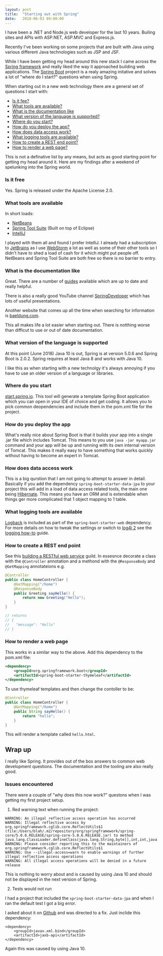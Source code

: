 ```yaml
---
layout: post
title:  "Starting out with Spring"
date:   2018-06-03 09:00:00
---
```


I have been a .NET and Node.js web developer for the last 10 years. Builing sites and APIs with ASP.NET, ASP.MVC and Express.js.

Recently I've been working on some projects that are built with Java using various different Java technologies such as JSP and JSF. 

While I have been getting my head around this new stack I came across the [Spring framework](https://spring.io/) and really liked the way it approached building web applications. The [Spring Boot](https://spring.io/projects/spring-boot) project is a realy amazing initative and solves a lot of "where do I start?" questions when using Spring.

When starting out in a new web technology there are a general set of questions I start with:

- [Is it fee?](#is-it-free)
- [What tools are available?](#what-tools-are-available)
- [What is the documentation like](#what-is-the-documentaiton-like)
- [What version of the language is supported?](#what-version-of-the-language-is-supported)
- [Where do you start?](#where-do-you-start)
- [How do you deploy the app?](#how-do-you-deploy-the-app)
- [How does data access work?](#how-does-data-access-work)
- [What logging tools are available?](#what-logging-tools-are-available)
- [How to create a REST end point?](#how-to-create-a-rest-end-point)
- [How to render a web page?](#how-to-render-a-web-page)

This is not a definative list by any means, but acts as good starting point for getting my head around it. Here are my findings after a weekend of spelunking into the Spring world.

### Is it free

Yes. Spring is released under the Apache License 2.0.

### What tools are available

In short loads:

- [NetBeans](https://netbeans.org/)
- [Spring Tool Suite](https://spring.io/tools) (Built on top of Eclipse)
- [IntelliJ](https://www.jetbrains.com/idea/)

I played with them all and found I prefer IntelliJ. I already had a subscription to [JetBrains](https://www.jetbrains.com/) as I use [WebStorm](https://www.jetbrains.com/webstorm/) a lot as well as some of their other tools so I didn't have to shed a load of cash for it which might put people off. NetBeans and Spring Tool Suite are both free so there is no barrier to entry.

### What is the documentation like

Great. There are a number of [guides](https://spring.io/guides/gs/accessing-data-jpa) available which are up to date and really helpful.

There is also a really good YouTube channel [SpringDeveloper](https://www.youtube.com/user/SpringSourceDev/featured) which has lots of useful presentations.

Another website that comes up all the time when searching for information is [baeldung.com](http://www.baeldung.com/).

This all makes life a lot easier when starting out. There is notthing worse than difficut to use or out of date documentation.

### What version of the language is supported

At this point (June 2018) Java 10 is out, Spring is at version 5.0.6 and Spring Boot is 2.0.2. Spring requires at least Java 8 and works with Java 10.

I like this as when starting with a new technolgy it's always annoying if you have to use an older version of a language or libraries.

### Where do you start

[start.spring.io](http://start.spring.io). This tool will generate a template Spring Boot application which you can open in your IDE of choice and get coding. It allows you to pick common deopendencies and include them in the pom.xml file for the project.

### How do you deploy the app

What's really nice about Spring Boot is that it builds your app into a single .jar file which includes Tomcat. This means to you use `java -jar myapp.jar` command and your app will be up and running with its own internal version of Tomcat. This makes it really easy to have something that works quickly without having to become an expert in Tomcat.

### How does data access work

This is a big qurstion that I am not going to attempt to answer in detail. Basically if you add the dependency `spring-boot-starter-data-jpa` to your project this will add in a load of data access related tools, the main one being [Hibernate](http://hibernate.org/orm/). This means you have an ORM and is extendable when things ger more complicated that 1 object mapping to 1 table.

### What logging tools are available

[Logback](https://logback.qos.ch/) is included as part of the `spring-boot-starter-web` dependency. For more details on how to tweak the settings or switch to [log4j 2](https://logging.apache.org/log4j/2.x/) see the [logging how-to](https://docs.spring.io/spring-boot/docs/current/reference/html/howto-logging.html) guide.

### How to create a REST end point

See this [building a RESTful web service](https://spring.io/guides/gs/actuator-service/) guild. In essesnce decorate a class with the `@Controller` annotation and a methond with the `@ResponseBody` and `@GetMapping` annotateions e.g.

```java
@Controller
public class HomeController {
    @GetMapping("/home")
    @ResponseBody
    public Greeting sayHello() {
        return new Greeting("Hello");
    }
}

// returns
// {
//   "message": "Hello"
// }
```

### How to render a web page

This works in a similar way to the above. Add this dependency to the pom.xml file:

```xml
<dependency>
    <groupId>org.springframework.boot</groupId>
    <artifactId>spring-boot-starter-thymeleaf</artifactId>
</dependency>
```

To use thymeleaf templates and then change the contoller to be:

```java
@Controller
public class HomeController {
    @GetMapping("/home")
    public String sayHello() {
        return "hello";
    }
}
```

This will render a template called `hello.html`.

## Wrap up

I really like Spring. It provides out of the box answers to common web development questions. The documentation and the tooling are also really good.

### Issues encountered

There were a couple of "why does this now work?" questons when I was getting my first project setup.

1. Red warning text when running the project:

```
WARNING: An illegal reflective access operation has occurred
WARNING: Illegal reflective access by org.springframework.cglib.core.ReflectUtils$1 (file:/Users/blah/.m2/repository/org/springframework/spring-core/5.0.6.RELEASE/spring-core-5.0.6.RELEASE.jar) to method java.lang.ClassLoader.defineClass(java.lang.String,byte[],int,int,java.security.ProtectionDomain)
WARNING: Please consider reporting this to the maintainers of org.springframework.cglib.core.ReflectUtils$1
WARNING: Use --illegal-access=warn to enable warnings of further illegal reflective access operations
WARNING: All illegal access operations will be denied in a future release
```

This is nothing to worry about and is caused by using Java 10 and should not be displayed in the next version of Spring.

2. Tests would not run

I had a project that included the `spring-boot-starter-data-jpa` and when I ran the default test I got a big error.

I asked about it on [Github](https://github.com/spring-io/initializr/issues/678) and was directed to a fix. Just inclide this dependency:

```
<dependency>
    <groupId>javax.xml.bind</groupId>
    <artifactId>jaxb-api</artifactId>
</dependency>
```
Again this was caused by using Java 10.
